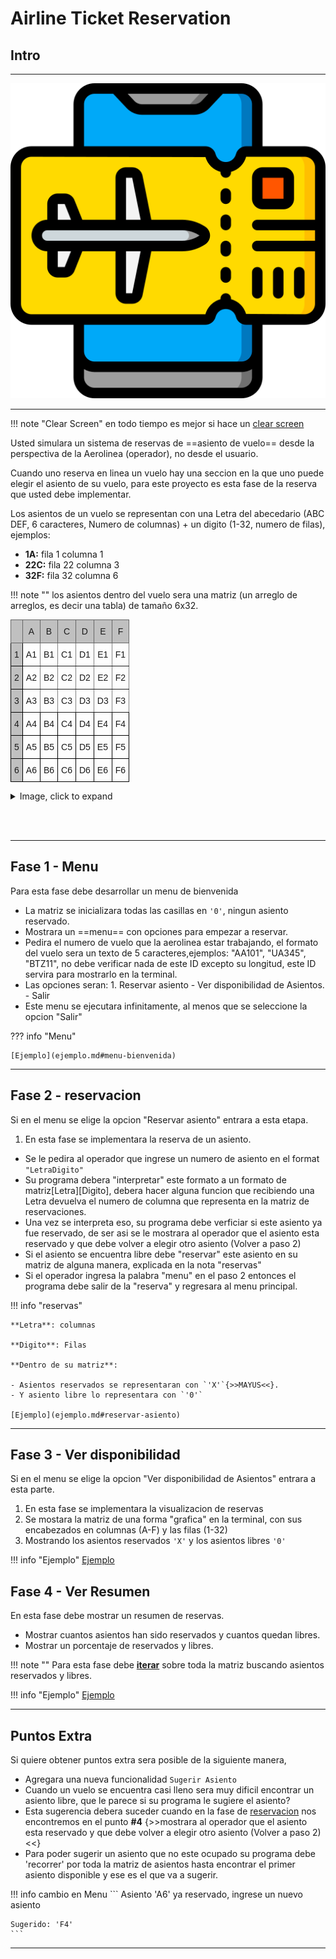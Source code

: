 # Airline Ticket Reservation
## Intro


---
![1](../../img/ticket.png)


---
!!! note "Clear Screen"
    en todo tiempo es mejor si hace un [clear screen](appendix/#clearscreen)


Usted simulara un sistema de reservas de ==asiento de vuelo== desde la perspectiva de la Aerolinea (operador), no desde el usuario.

Cuando uno reserva en linea un vuelo hay una seccion en la que uno puede elegir el asiento de su vuelo, para este proyecto es esta fase de la reserva que usted debe implementar.

Los asientos de un vuelo se representan con una Letra del abecedario (ABC DEF, 6 caracteres, Numero de columnas) + un digito (1-32, numero de filas), ejemplos:

- **1A:** fila 1 columna 1
- **22C:** fila 22 columna 3
- **32F:** fila 32 columna 6

!!! note ""
    los asientos dentro del vuelo sera una matriz (un arreglo de arreglos, es decir una tabla) de tamaño 6x32.



<style type="text/css">
.tg  {border-collapse:collapse;border-spacing:0;}
.tg td{font-family:Arial, sans-serif;font-size:14px;padding:10px 5px;border-style:solid;border-width:1px;overflow:hidden;word-break:normal;border-color:black;}
.tg th{font-family:Arial, sans-serif;font-size:14px;font-weight:normal;padding:10px 5px;border-style:solid;border-width:1px;overflow:hidden;word-break:normal;border-color:black;}
.tg .tg-k04z{background-color:#c0c0c0;border-color:#656565;text-align:left;vertical-align:top}
.tg .tg-c3ow{border-color:inherit;text-align:center;vertical-align:top}
.tg .tg-mtln{background-color:#c0c0c0;border-color:#656565;text-align:center;vertical-align:top}
.tg .tg-y6fn{background-color:#c0c0c0;text-align:left;vertical-align:top}
.tg .tg-0lax{text-align:left;vertical-align:top}
</style>
<table class="tg">
  <tr>
    <th class="tg-k04z"></th>
    <th class="tg-mtln">A</th>
    <th class="tg-mtln">B</th>
    <th class="tg-mtln">C</th>
    <th class="tg-mtln">D</th>
    <th class="tg-mtln">E</th>
    <th class="tg-mtln">F</th>
  </tr>
  <tr>
    <td class="tg-y6fn">1</td>
    <td class="tg-c3ow">A1</td>
    <td class="tg-c3ow">B1</td>
    <td class="tg-c3ow">C1</td>
    <td class="tg-c3ow">D1</td>
    <td class="tg-c3ow">E1</td>
    <td class="tg-c3ow">F1</td>
  </tr>
  <tr>
    <td class="tg-y6fn">2</td>
    <td class="tg-c3ow">A2</td>
    <td class="tg-c3ow">B2</td>
    <td class="tg-c3ow">C2</td>
    <td class="tg-c3ow">D2</td>
    <td class="tg-c3ow">E2</td>
    <td class="tg-c3ow">F2</td>
  </tr>
  <tr>
    <td class="tg-y6fn">3</td>
    <td class="tg-c3ow">A3</td>
    <td class="tg-c3ow">B3</td>
    <td class="tg-c3ow">C3</td>
    <td class="tg-c3ow">D3</td>
    <td class="tg-c3ow">D3</td>
    <td class="tg-c3ow">F3</td>
  </tr>
  <tr>
    <td class="tg-y6fn">4</td>
    <td class="tg-0lax">A4</td>
    <td class="tg-0lax">B4</td>
    <td class="tg-0lax">C4</td>
    <td class="tg-0lax">D4</td>
    <td class="tg-0lax">E4</td>
    <td class="tg-0lax">F4</td>
  </tr>
  <tr>
    <td class="tg-y6fn">5</td>
    <td class="tg-0lax">A5</td>
    <td class="tg-0lax">B5</td>
    <td class="tg-0lax">C5</td>
    <td class="tg-0lax">D5</td>
    <td class="tg-0lax">E5</td>
    <td class="tg-0lax">F5</td>
  </tr>
  <tr>
    <td class="tg-y6fn">6</td>
    <td class="tg-0lax">A6</td>
    <td class="tg-0lax">B6</td>
    <td class="tg-0lax">C6</td>
    <td class="tg-0lax">D6</td>
    <td class="tg-0lax">E6</td>
    <td class="tg-0lax">F6</td>
  </tr>
</table>

<details>
    <summary>Image, click to expand</summary>

<img src="../../img/flight.png" alt="Flight Ticket Reservation">

</details>


<br><br>

---

## Fase 1 - Menu

Para esta fase debe desarrollar un menu de bienvenida

- La matriz se inicializara todas las casillas en `'0'`, ningun asiento reservado.
- Mostrara un ==menu== con opciones para empezar a reservar.
- Pedira el numero de vuelo que la aerolinea estar trabajando, el formato del vuelo sera un texto de 5 caracteres,ejemplos: "AA101", "UA345", "BTZ11", no debe verificar nada de este ID excepto su longitud, este ID servira para mostrarlo en la terminal.
- Las opciones seran:
      1. Reservar asiento
      - Ver disponibilidad de Asientos.
      - Salir
- Este menu se ejecutara infinitamente, al menos que se seleccione la opcion "Salir"

??? info "Menu"

    [Ejemplo](ejemplo.md#menu-bienvenida)


---

## Fase 2 - reservacion

Si en el menu se elige la opcion "Reservar asiento" entrara a esta etapa.

1. En esta fase se implementara la reserva de un asiento.
- Se le pedira al operador que ingrese un numero de asiento en el format `"LetraDigito"`
- Su programa debera "interpretar" este formato a un formato de matriz[Letra][Digito], debera hacer alguna funcion que recibiendo una Letra devuelva el numero de columna que representa en la matriz de reservaciones.
- Una vez se interpreta eso, su programa debe verficiar si este asiento ya fue reservado, de ser asi se le mostrara al operador que el asiento esta reservado y que debe volver a elegir otro asiento (Volver a paso 2)
- Si el asiento se encuentra libre debe "reservar" este asiento en su matriz de alguna manera, explicada en la nota "reservas"
- Si el operador ingresa la palabra "menu" en el paso 2 entonces el programa debe salir de la "reserva" y regresara al menu principal.


!!! info "reservas"

    **Letra**: columnas

    **Digito**: Filas

    **Dentro de su matriz**:

    - Asientos reservados se representaran con `'X'`{>>MAYUS<<}.
    - Y asiento libre lo representara con `'0'`

    [Ejemplo](ejemplo.md#reservar-asiento)

---
## Fase 3 - Ver disponibilidad

Si en el menu se elige la opcion "Ver disponibilidad de Asientos" entrara a esta parte.

1. En esta fase se implementara la visualizacion de reservas
2. Se mostara la matriz de una forma "grafica" en la terminal, con sus encabezados en columnas (A-F) y las filas (1-32)
3. Mostrando los asientos reservados `'X'` y los asientos libres  `'0'`


!!! info "Ejemplo"
    [Ejemplo](ejemplo.md#ver-disponibilidad-de-asientos)

## Fase 4 -  Ver Resumen

En esta fase debe mostrar un resumen de reservas.

- Mostrar cuantos asientos han sido reservados y cuantos quedan libres.
- Mostrar un porcentaje de reservados y libres.

!!! note ""
    Para esta fase debe [**iterar**]() sobre toda la matriz buscando asientos reservados y libres.


!!! info "Ejemplo"
    [Ejemplo](ejemplo.md#ver-resumen)

---

## Puntos Extra
Si quiere obtener puntos extra sera posible de la siguiente manera,

- Agregara una nueva funcionalidad `Sugerir Asiento`
- Cuando un vuelo se encuentra casi lleno sera muy dificil encontrar un asiento libre, que le parece si su programa le sugiere el asiento?
- Esta sugerencia debera suceder cuando en la fase de [reservacion](#fase-2---reservacion) nos encontremos en el punto **#4** {>>mostrara al operador que el asiento esta reservado y que debe volver a elegir otro asiento (Volver a paso 2)<<}
- Para poder sugerir un asiento que no este ocupado su programa debe 'recorrer' por toda la matriz de asientos hasta encontrar el primer asiento disponible y ese es el que va a sugerir.

!!! info cambio en Menu
    ```
    Asiento 'A6' ya reservado, ingrese un nuevo asiento

    Sugerido: 'F4'
    ```

---


<br>

